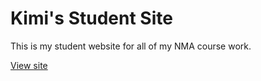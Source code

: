 # Kimi's Student Site

This is my student website for all of my NMA course work.

[View site](https://kqimi.github.io/studentsite/)